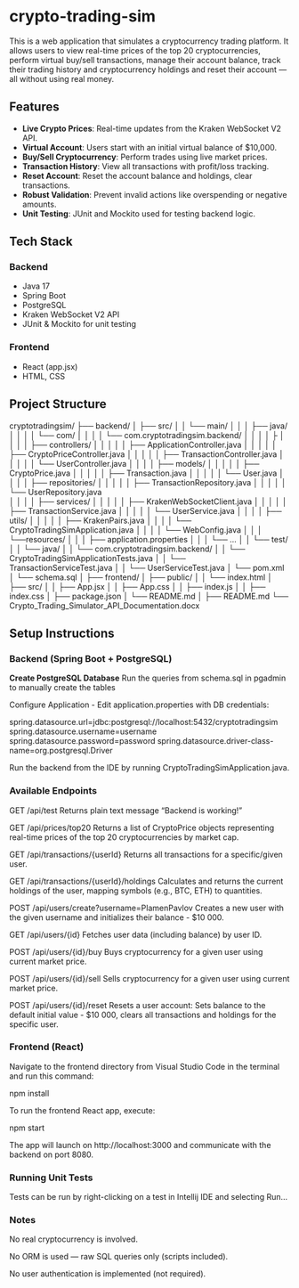 # crypto-trading-sim

This is a web application that simulates a cryptocurrency trading platform. It allows users to view real-time prices of the top 20 cryptocurrencies, perform virtual buy/sell transactions, manage their account balance, track their trading history and cryptocurrency holdings and reset their account — all without using real money.

## Features

- **Live Crypto Prices**: Real-time updates from the Kraken WebSocket V2 API.
- **Virtual Account**: Users start with an initial virtual balance of $10,000.
- **Buy/Sell Cryptocurrency**: Perform trades using live market prices.
- **Transaction History**: View all transactions with profit/loss tracking.
- **Reset Account**: Reset the account balance and holdings, clear transactions.
- **Robust Validation**: Prevent invalid actions like overspending or negative amounts.
- **Unit Testing**: JUnit and Mockito used for testing backend logic.

## Tech Stack

### Backend
- Java 17
- Spring Boot
- PostgreSQL
- Kraken WebSocket V2 API
- JUnit & Mockito for unit testing

### Frontend
- React (app.jsx)
- HTML, CSS

## Project Structure

cryptotradingsim/
├── backend/
│   ├── src/
│   │   └── main/
│   │   │   ├── java/
│   │   │   │   └── com/
│   │   │   │       └── com.cryptotradingsim.backend/
│   │   │   │           ├
│   │   │   │           ├── controllers/
│   │   │   │           │   ├── ApplicationController.java
│   │   │   │           │   ├── CryptoPriceController.java
│   │   │   │           │   ├── TransactionController.java
│   │   │   │           │   └── UserController.java
│   │   │   │           ├── models/
│   │   │   │           │   ├── CryptoPrice.java
│   │   │   │           │   ├── Transaction.java
│   │   │   │           │   └── User.java
│   │   │   │           ├── repositories/
│   │   │   │           │   ├── TransactionRepository.java
│   │   │   │           │   └── UserRepository.java    
│   │   │   │           ├── services/
│   │   │   │           │   ├── KrakenWebSocketClient.java
│   │   │   │           │   ├── TransactionService.java
│   │   │   │           │   └── UserService.java
│   │   │   │           ├── utils/
│   │   │   │           │   ├── KrakenPairs.java
│   │   │   │           └── CryptoTradingSimApplication.java
│   │   │   │           └── WebConfig.java
│   │   │   └──resources/
│   │   │       ├── application.properties
│   │   │       └── ...
│   │   └── test/
│   │       └── java/
│   │            └── com.cryptotradingsim.backend/
│   │               └── CryptoTradingSimApplicationTests.java
│   │               └── TransactionServiceTest.java
│   │               └── UserServiceTest.java
│   └── pom.xml
│   └── schema.sql
│
├── frontend/
│   ├── public/
│   │   └── index.html
│   ├── src/
│   │   ├── App.jsx
│   │   ├── App.css
│   │   ├── index.js
│   │   ├── index.css
│   ├── package.json
│   └── README.md
│
├── README.md
└── Crypto_Trading_Simulator_API_Documentation.docx

## Setup Instructions

### Backend (Spring Boot + PostgreSQL)

**Create PostgreSQL Database**
Run the queries from schema.sql in pgadmin to manually create the tables

Configure Application - Edit application.properties with DB credentials:

spring.datasource.url=jdbc:postgresql://localhost:5432/cryptotradingsim
spring.datasource.username=username
spring.datasource.password=password
spring.datasource.driver-class-name=org.postgresql.Driver

Run the backend from the IDE by running CryptoTradingSimApplication.java.

### Available Endpoints

GET /api/test
Returns plain text message “Backend is working!”

GET /api/prices/top20
Returns a list of CryptoPrice objects representing real-time prices of the top 20 cryptocurrencies by market cap.

GET /api/transactions/{userId}
Returns all transactions for a specific/given user.

GET /api/transactions/{userId}/holdings
Calculates and returns the current holdings of the user, mapping symbols (e.g., BTC, ETH) to quantities.

POST /api/users/create?username=PlamenPavlov
Creates a new user with the given username and initializes their balance - $10 000.

GET /api/users/{id}
Fetches user data (including balance) by user ID.

POST /api/users/{id}/buy
Buys cryptocurrency for a given user using current market price. 

POST /api/users/{id}/sell
Sells cryptocurrency for a given user using current market price. 

POST /api/users/{id}/reset
Resets a user account: Sets balance to the default initial value - $10 000, clears all transactions and holdings for the specific user.

### Frontend (React)
Navigate to the frontend directory from Visual Studio Code in the terminal and run this command:

npm install

To run the frontend React app, execute:

npm start

The app will launch on http://localhost:3000 and communicate with the backend on port 8080.

### Running Unit Tests
Tests can be run by right-clicking on a test in Intellij IDE and selecting Run...

### Notes
No real cryptocurrency is involved.

No ORM is used — raw SQL queries only (scripts included).

No user authentication is implemented (not required).